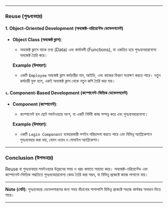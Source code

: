 
---

### Reuse (পুনঃব্যবহার)

#### 1. Object-Oriented Development (অবজেক্ট-ওরিয়েন্টেড ডেভেলপমেন্ট)
- **Object Class (অবজেক্ট ক্লাস)**: 
  - অবজেক্ট ক্লাসে থাকে তথ্য (Data) এবং কার্যাবলী (Functions), যা একত্রিত হয়ে পুনঃব্যবহারযোগ্য অবজেক্ট তৈরি করে।
  
  **Example (উদাহরণ)**:
  - একটি `Employee` অবজেক্ট ক্লাস কর্মচারীর নাম, আইডি, এবং কাজের বিবরণ সংরক্ষণ করতে পারে। নতুন কর্মচারী যুক্ত হলে, একই অবজেক্ট ক্লাস থেকে নতুন কপি তৈরি করা যায়।

#### ২. Component-Based Development (কম্পোনেন্ট-ভিত্তিক ডেভেলপমেন্ট)
- **Component (কম্পোনেন্ট)**: 
  - কম্পোনেন্ট হল ছোট সফটওয়্যার অংশ, যা একটি নির্দিষ্ট কাজ সম্পন্ন করে এবং পুনঃব্যবহারযোগ্য।

  **Example (উদাহরণ)**:
  - একটি `Login Component` ব্যবহারকারী লগইন পরিচালনা করতে পারে এবং বিভিন্ন অ্যাপ্লিকেশনে পুনঃব্যবহার করা যায়, যেমন ওয়েব ও মোবাইল অ্যাপ্লিকেশন।

---

### Conclusion (উপসংহার)
Reuse বা পুনঃব্যবহার সফটওয়্যার উন্নয়নের সময় ও খরচ কমাতে সাহায্য করে। অবজেক্ট-ওরিয়েন্টেড এবং কম্পোনেন্ট-ভিত্তিক পদ্ধতিতে পুনঃব্যবহারযোগ্য কোড তৈরি করা সম্ভব, যা বিভিন্ন প্রজেক্টে কাজে লাগানো যায়।

---

**Note (নোট)**: পুনঃব্যবহার ডেভেলপারদের জন্য সময় বাঁচানোর পাশাপাশি বিভিন্ন প্রজেক্টে সহজে কার্যকর সমাধান দিতে পারে।

--- 


